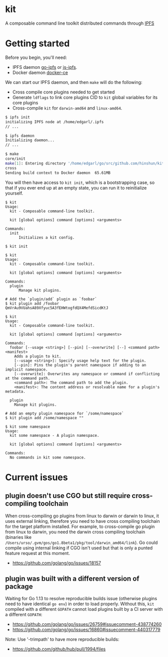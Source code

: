 # kit

A composable command line toolkit distributed commands through [IPFS](github.com/ipfs/go-ipfs)

# Getting started

Before you begin, you'll need:
- IPFS daemon [go-ipfs](https://github.com/ipfs/go-ipfs#install) or [js-ipfs](https://github.com/ipfs/go-ipfs#install).
- Docker daemon [docker-ce](https://docs.docker.com/install)

We can start our IPFS daemon, and then `make` will do the following:
- Cross compile core plugins needed to get started
- Generate `ldflags` to link core plugins CID to `kit` global variables for its core plugins
- Cross-compile `kit` for `darwin-amd64` and `linux-amd64`.

```sh
$ ipfs init
initializing IPFS node at /home/edgarl/.ipfs
// ...

$ ipfs daemon
Initializing daemon...
// ...

$ make
core/init
make[1]: Entering directory '/home/edgarl/go/src/github.com/hinshun/kit'
cross
Sending build context to Docker daemon  65.61MB
```

You will then have access to `kit init`, which is a bootstrapping case, so that if you ever end up at an empty state, you can run it to reinitialize yourself.

```
$ kit
Usage:
  kit - Composable command-line toolkit.
  
  kit [global options] command [options] <arguments>
    
Commands:
  init
      Initializes a kit config.

$ kit init

$ kit
Usage:
  kit - Composable command-line toolkit.
  
  kit [global options] command [options] <arguments>
    
Commands:
  plugin
      Manage kit plugins.

# Add the `plugin/add` plugin as `foobar`
$ kit plugin add /foobar QmVrAu9VUahsA89Xfyuc5A3fEHWtogfdQX4MefdSicdKtJ

$ kit
Usage:
  kit - Composable command-line toolkit.

  kit [global options] command [options] <arguments>

Commands:
  foobar [--usage <string>] [--pin] [--overwrite] [--] <command path> <manifest>
    Adds a plugin to kit.
    [--usage <string>]: Specify usage help text for the plugin.
    [--pin]: Pins the plugin's parent namespace if adding to an implicit namespace.
    [--overwrite]: Overwrites any namespace or command if conflicting at the command path.
    <command path>: The command path to add the plugin.
    <manifest>: The content address or resolvable name for a plugin's metadata.

  plugin
    Manage kit plugins.

# Add an empty plugin namespace for `/some/namespace`
$ kit plugin add /some/namespace ""
    
$ kit some namespace
Usage:
  kit some namespace - A plugin namespace.

  kit [global options] command [options] <arguments>

Commands:
  No commands in kit some namespace.    
```

# Current issues

## plugin doesn't use CGO but still require cross-compiling toolchain

When cross-compiling go plugins from linux to darwin or darwin to linux, it uses external linking, therefore you need to have cross compiling toolchain for the target platform installed. For example, to cross-compile go plugin from linux to darwin, you need the darwin cross compiling toolchain (binaries like `/Users/urso/.gvm/gos/go1.8beta1/pkg/tool/darwin_amd64/link`). Go could compile using internal linking if CGO isn't used but that is only a punted feature request at this moment.
- https://github.com/golang/go/issues/18157

## plugin was built with a different version of package

Waiting for Go 1.13 to resolve reproducible builds issue (otherwise plugins need to have identical `go env`) in order to load properly. Without this, `kit` compiled with a different `GOPATH` cannot load plugins built by a CI server with a different `GOPATH`:
- https://github.com/golang/go/issues/26759#issuecomment-438774260
- https://github.com/golang/go/issues/16860#issuecomment-440317779

Note: Use '-trimpath' to have more reproducible builds:
- https://github.com/github/hub/pull/1994/files
